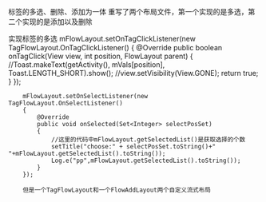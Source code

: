 标签的多选、删除、添加为一体
重写了两个布局文件，第一个实现的是多选，第二个实现的是添加以及删除

实现标签的多选
 mFlowLayout.setOnTagClickListener(new TagFlowLayout.OnTagClickListener()
        {
            @Override
            public boolean onTagClick(View view, int position, FlowLayout parent)
            {
                //Toast.makeText(getActivity(), mVals[position], Toast.LENGTH_SHORT).show();
                //view.setVisibility(View.GONE);
                return true;
            }
        });


        mFlowLayout.setOnSelectListener(new TagFlowLayout.OnSelectListener()
        {
            @Override
            public void onSelected(Set<Integer> selectPosSet)
            {
                //这里的代码中mFlowLayout.getSelectedList()是获取选择的个数
                setTitle("choose:" + selectPosSet.toString()+"   "+mFlowLayout.getSelectedList().toString());
                Log.e("pp",mFlowLayout.getSelectedList().toString());
            }
        });
        
        但是一个TagFlowLayout和一个FlowAddLayout两个自定义流式布局
